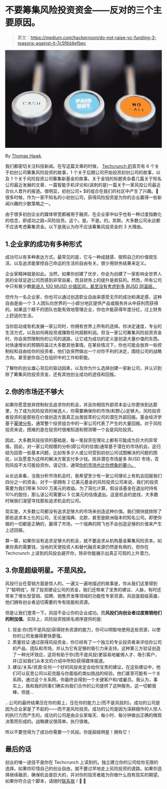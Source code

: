 # 不要筹集风险投资资金——反对的三个主要原因。

> 原文：<https://medium.com/hackernoon/do-not-raise-vc-funding-3-reasons-against-it-7c5f6d4efbec>

![](img/500ef96ca2a653954eb7826b484081cb.png)

By [Thomas Hawk](https://www.flickr.com/photos/thomashawk/).

我们都密切关注科技新闻。在写这篇文章的时候， [Techcrunch 的](http://techcrunch.com)首页有 6 个关于初创公司筹集风险投资的故事，1 个关于后期公司开始投资初创公司的故事，以及 1 个关于风险投资公司筹集新基金的故事。关于金钱的标题夹杂着几篇关于知名公司最近发展的文章、一篇智能手机评论和(讽刺的是)一篇关于一家风投公司最近合伙人晋升的报道。很明显，初创公司+ $的组合在我们的社区中产生了兴趣。🤑很多时候，作为一家不知名的小初创公司，获得风险投资是为你的企业赢得一些新闻兴趣的少数策略之一。

由于很多初创企业的媒体带宽都被用于融资，在企业家中似乎也有一种过度指数化的信念，即成功之路=风险投资。这个。是。不是。的。凯斯。大多数公司永远都不应该考虑筹集资金。以下是我认为你不应该筹集风投资金的 3 大理由。

## 1.企业家的成功有多种形式

成功可以有多种表达方式。最常见的是，它与一种成就感、按照自己的价值观生活，以及追求能掌控自己命运的生活的自由有关。很少用财务结果来定义。

企业家精神就是如此。当然，如果你创建了优步，你会为创建了一家影响全世界人民的全球足迹公司而感到非常自豪，而且财务上的提升是疯狂的。然而，所有公司中只有极少数[能进入 100 MUSD 价值区间，甚至没有考虑到多 BUSD 同温层。](https://en.bitcoin.it/wiki/Satoshi_(unit))

但作为一名企业家，你也可以通过创造职业自由来感受无尽的成功和满足感，这种自由是由一个 3 人团队向世界的一小部分地区提供产品或服务并从中获利而获得的。如果这个精干的团队也能有效地管理企业，你也许能获得年度分红，过上财务上舒适的生活。

当你启动或有机发展一家公司时，你拥有世界上所有的选择。你决定速度，专业的生活方式，以及如何再投资或赚取任何超额利润。但当一家公司筹集风险投资资金时，你会突然限制你的公司的道路，让它成为成功的定义是创造大量价值的东西。对快速增长的预期将盖过大多数其他事情。在某些情况下，你也可能会放弃一些控制权和自由给你的投资者，他们会突然做出一个对你不利的决定，围绕公司的战略方向，甚至是你自己在组织中的工作和职能。

了解你的创业雄心背后的驱动因素，以及你为什么选择创建一家新公司，并认识到除了筹集风险投资资金，还有其他创业成功的途径和回报。

## 2.你的市场还不够大

如果你愿意放弃控制权去追求你的机会，并且你相信外部资本会让你更快到达那里，为了成为风险投资的候选人，你需要确保你的市场(和野心)足够大。风险投资者投资的是那些在价值创造方面真正出类拔萃的公司的潜在外部回报。基金经济学基于[幂律分布](https://en.wikipedia.org/wiki/Power_law)，通常整个投资组合中的一家公司代表了产生的大量回报。对于风险投资来说，困难的是在投资时很难知道和预测哪一个会是风险投资。

因此，大多数风投投资的基础是，每一笔投资在理论上都有可能成为巨大的异常值。因此，对一家公司规模的分析(即公司的估值)通常基于潜在的市场机会。这归结为回答一些基本问题，比如有多少人或公司受到初创公司试图解决的问题的困扰，以及愿意为这样的解决方案支付多少钱。除非潜在市场是多 BUSD 市场，否则风投不太可能投资你。请记住，通常[你的市场也比你想象的要小。](/startup-grind/your-market-size-is-only-a-fraction-of-what-you-think-it-is-f31f79cd1e95)

从长远来看，当我分析市场机会时，我希望至少有一家公司理论上有机会回报我们四分之一的资金。对于一家拥有 2 亿美元基金的风险投资公司来说，我们的投资需要为我们带来 5000 万美元的收益。为了简化计算，假设该基金在退出时持有 10%的股份，那么该公司需要以 5 亿美元的估值退出。这是机会的底线，大多数时候我们渴望寻找那些追求机会的公司。

现实是，大多数公司都没有追求足够大的市场来创造这种价值。我们很快就排除了那些追求本土化的公司，无论是瑞典、北欧，甚至是欧洲版本的知名公司。即使你做的一切都是正确的，赢得了市场，一个瑞典的网飞也不会创造足够的价值来产生上述回报。

算一算，如果你没有追求足够大的机会，就不要追求从机构基金筹集风险资本。如果你真的需要钱，当地的天使投资人和替代融资来源仍然是有用的，但你在 Techcrunch 上读到的风投会避开你，除非你能展示出真正可观的上升潜力。

## 3.你是超级明星。不是风投。

风投行业在营销方面是惊人的。一遍又一遍地描述的故事是，你从我们这里得到了“聪明钱”。除了投资建设公司的资金，我们还带来了宝贵的建议、人脉，有时还带来了增长型营销、招聘、销售开发等领域的功能性专家资源。风投是超级英雄，他们拥有创业者迫切需要的专有技能和资源。

但是让我们澄清一下。风投不会让你的企业成功。而**风投们向创业者过度推销他们的附加值**。实际上，风险投资按排名顺序提供的是:

1.  现金:你(而不是风投)获得财务资源的能力，你可以明智地使用这些资源，以使你的公司发展得更快更强。
2.  质量验证:通过获得风投资金，你已经有了一个独立的专业投资者来评估你公司的产品、团队和市场，并认为它有足够的吸引力来支持。这种第三方验证创造了一种光环效应，这将有助于你(而不是风投)更容易地雇佣人才、吸引客户，并(正如我们从本文的介绍中所知)获得媒体报道。
3.  建议/关系/资源:任何一个好的风投肯定会给你宝贵的建议，在这些建议中，他们可以反思公司以前克服与你面临的类似挑战的经验。他们甚至可能有一个关系网，通过这个关系网，你最终会得到一个关键客户和/或雇员。我认为，事实上，我和我的同事们确实向我们合作的公司提供了这种服务。这一切都很棒，但是…

…公司的最终结果压在你的肩上，压在你的能力上(而不是风投的)。成功的公司是因为企业家是了不起的——而不是风险投资。成功的公司是因为深耕细作的人惊人的执行力而产生的。成功的公司是由企业家每天、每小时、每分钟做出正确的微观决策而形成的。战略建议很简单。执行很难。

所以不要觉得为了成功你需要一个风投。你是超级明星！拥有它！

## 最后的话

创业的唯一途径不是你在 Techcrunch 上读到的。独立建立你的公司给你无限的选择。如果你珍惜自己的创业自由，就不要过早地走上风险投资的道路。如果你选择继续融资，确保机会是巨大的，并对你的投资者能为你做什么抱有现实的期望。如果你符合这个脚本，请随时[联系我](http://fritjofsson.com/connect)！💪 👊